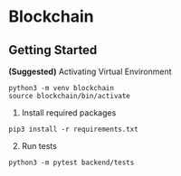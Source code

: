 # Blockchain

## Getting Started
**(Suggested)** Activating Virtual Environment
```python3
python3 -m venv blockchain
source blockchain/bin/activate
```
1. Install required packages
```python3
pip3 install -r requirements.txt
```
2. Run tests
```
python3 -m pytest backend/tests
```